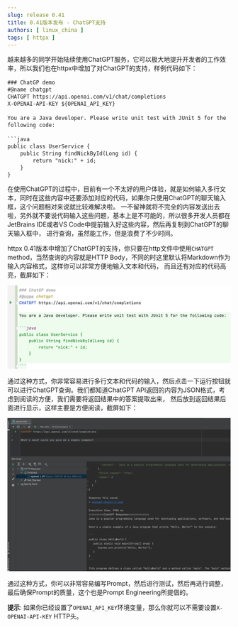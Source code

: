 ```yaml
---
slug: release 0.41
title: 0.41版本发布 - ChatGPT支持
authors: [ linux_china ]
tags: [ httpx ]
---
```


越来越多的同学开始陆续使用ChatGPT服务，它可以极大地提升开发者的工作效率，所以我们也在httpx中增加了对ChatGPT的支持，样例代码如下：

```
### ChatGP demo
#@name chatgpt
CHATGPT https://api.openai.com/v1/chat/completions
X-OPENAI-API-KEY ${OPENAI_API_KEY}

You are a Java developer. Please write unit test with JUnit 5 for the following code:

```java
public class UserService {
    public String findNickById(Long id) {
        return "nick:" + id;
    }
}
```

在使用ChatGPT的过程中，目前有一个不太好的用户体验，就是如何输入多行文本，同时在这些内容中还要添加对应的代码，如果你只使用ChatGPT的聊天输入框，这个问题相对来说就比较难解决啦。
一不留神就将不完全的内容发送出去啦，另外就不要说代码输入这些问题，基本上是不可能的，所以很多开发人员都在JetBrains IDE或者VS Code中提前输入好这些内容，然后再复制到ChatGPT的聊天输入框中，
进行查询，虽然能工作，但是浪费了不少时间。

httpx 0.41版本中增加了ChatGPT的支持，你只要在http文件中使用`CHATGPT` method，当然查询的内容就是HTTP Body，不同的时这里默认将Markdown作为输入内容格式，这样你可以非常方便地输入文本和代码，
而且还有对应的代码高亮，截屏如下：

![ChatGPT](../static/img/blog/chatgpt.png)

通过这种方式，你非常容易进行多行文本和代码的输入，然后点击一下运行按钮就可以进行ChatGPT查询。我们都知道ChatGPT API返回的内容为JSON格式，考虑到阅读的方便，我们需要将返回结果中的答案提取出来，
然后放到返回结果后面进行显示，这样主要是方便阅读，截屏如下：

![ChatGPT](../static/img/blog/chatgpt-response.png)

通过这种方式，你可以非常容易编写Prompt，然后进行测试，然后再进行调整，最后确保Prompt的质量，这个也是Prompt Engineering所提倡的。

**提示**: 如果你已经设置了`OPENAI_API_KEY`环境变量，那么你就可以不需要设置`X-OPENAI-API-KEY` HTTP头。


